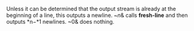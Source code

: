  



Unless it can be determined that the output stream is already at the beginning of a line, this outputs a newline. ~*n*&amp; calls **fresh-line** and then outputs *n−*1 newlines. ~0&amp; does nothing. 



